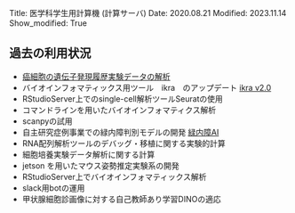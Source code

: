 Title: 医学科学生用計算機 (計算サーバ)
Date: 2020.08.21
Modified: 2023.11.14
Show_modified: True

## 過去の利用状況
- [癌細胞の遺伝子発現履歴実験データの解析]({filename}/pages/achievements.md#paper-2023-ogawa-1)
- バイオインフォマティックス用ツール　ikra　のアップデート
[ikra v2.0]({filename}/articles/2021sy/blog/ikra_v2.md)
- RStudioServer上でのsingle-cell解析ツールSeuratの使用
- コマンドラインを用いたバイオインフォマティクス解析
- scanpyの試用
- 自主研究症例事業での緑内障判別モデルの開発
[緑内障AI]({filename}/articles/2021sy/blog/jisyukenkyu.md)
- RNA配列解析ツールのデバッグ・移植に関する実験的計算
- 細胞培養実験データ解析に関する計算
- jetson を用いたマウス姿勢推定実験系の開発
- RStudioServer上でバイオインフォマティックス解析
- slack用botの運用
- 甲状腺細胞診画像に対する自己教師あり学習DINOの適応
